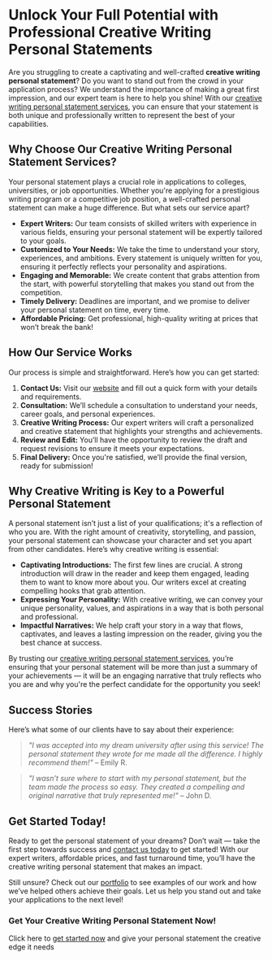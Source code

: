 # Unlock Your Full Potential with Professional Creative Writing Personal Statements

Are you struggling to create a captivating and well-crafted **creative writing personal statement**? Do you want to stand out from the crowd in your application process? We understand the importance of making a great first impression, and our expert team is here to help you shine! With our [creative writing personal statement services](https://tinyurl.com/topessay?keyword=creative+writing+personal+statement), you can ensure that your statement is both unique and professionally written to represent the best of your capabilities.

## Why Choose Our Creative Writing Personal Statement Services?

Your personal statement plays a crucial role in applications to colleges, universities, or job opportunities. Whether you're applying for a prestigious writing program or a competitive job position, a well-crafted personal statement can make a huge difference. But what sets our service apart?

- **Expert Writers:** Our team consists of skilled writers with experience in various fields, ensuring your personal statement will be expertly tailored to your goals.
- **Customized to Your Needs:** We take the time to understand your story, experiences, and ambitions. Every statement is uniquely written for you, ensuring it perfectly reflects your personality and aspirations.
- **Engaging and Memorable:** We create content that grabs attention from the start, with powerful storytelling that makes you stand out from the competition.
- **Timely Delivery:** Deadlines are important, and we promise to deliver your personal statement on time, every time.
- **Affordable Pricing:** Get professional, high-quality writing at prices that won’t break the bank!

## How Our Service Works

Our process is simple and straightforward. Here’s how you can get started:

1. **Contact Us:** Visit our [website](https://tinyurl.com/topessay?keyword=creative+writing+personal+statement) and fill out a quick form with your details and requirements.
2. **Consultation:** We’ll schedule a consultation to understand your needs, career goals, and personal experiences.
3. **Creative Writing Process:** Our expert writers will craft a personalized and creative statement that highlights your strengths and achievements.
4. **Review and Edit:** You’ll have the opportunity to review the draft and request revisions to ensure it meets your expectations.
5. **Final Delivery:** Once you're satisfied, we’ll provide the final version, ready for submission!

## Why Creative Writing is Key to a Powerful Personal Statement

A personal statement isn’t just a list of your qualifications; it's a reflection of who you are. With the right amount of creativity, storytelling, and passion, your personal statement can showcase your character and set you apart from other candidates. Here’s why creative writing is essential:

- **Captivating Introductions:** The first few lines are crucial. A strong introduction will draw in the reader and keep them engaged, leading them to want to know more about you. Our writers excel at creating compelling hooks that grab attention.
- **Expressing Your Personality:** With creative writing, we can convey your unique personality, values, and aspirations in a way that is both personal and professional.
- **Impactful Narratives:** We help craft your story in a way that flows, captivates, and leaves a lasting impression on the reader, giving you the best chance at success.

By trusting our [creative writing personal statement services](https://tinyurl.com/topessay?keyword=creative+writing+personal+statement), you’re ensuring that your personal statement will be more than just a summary of your achievements — it will be an engaging narrative that truly reflects who you are and why you're the perfect candidate for the opportunity you seek!

## Success Stories

Here’s what some of our clients have to say about their experience:

> _"I was accepted into my dream university after using this service! The personal statement they wrote for me made all the difference. I highly recommend them!"_ – Emily R.

> _"I wasn’t sure where to start with my personal statement, but the team made the process so easy. They created a compelling and original narrative that truly represented me!"_ – John D.

## Get Started Today!

Ready to get the personal statement of your dreams? Don’t wait — take the first step towards success and [contact us today](https://tinyurl.com/topessay?keyword=creative+writing+personal+statement) to get started! With our expert writers, affordable prices, and fast turnaround time, you’ll have the creative writing personal statement that makes an impact.

Still unsure? Check out our [portfolio](https://tinyurl.com/topessay?keyword=creative+writing+personal+statement) to see examples of our work and how we’ve helped others achieve their goals. Let us help you stand out and take your applications to the next level!

### Get Your Creative Writing Personal Statement Now!

Click here to [get started now](https://tinyurl.com/topessay?keyword=creative+writing+personal+statement) and give your personal statement the creative edge it needs
